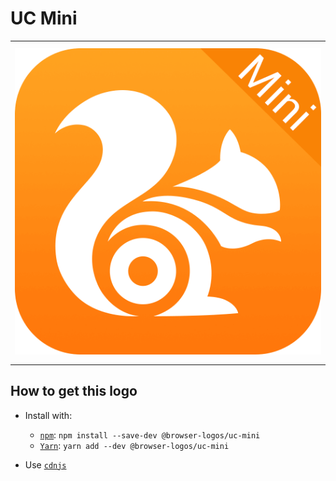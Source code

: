# UC Mini

<table>
    <tbody>
        <tr>
            <td height="512px" width="512px">
                <a href="./"><img width="500px" src="uc-mini_512x512.png" alt="UC Mini browser logo"></a>
            </td>
        <tr>
    </tbody>
</table>


## How to get this logo

* Install with:

  * [`npm`](https://www.npmjs.com/): `npm install --save-dev @browser-logos/uc-mini`
  * [`Yarn`](https://yarnpkg.com/): `yarn add --dev @browser-logos/uc-mini`

* Use [`cdnjs`](https://cdnjs.com/libraries/browser-logos)
